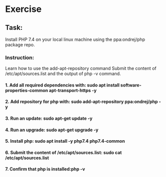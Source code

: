 # Exercise

## Task:

Install PHP 7.4 on your local linux machine using the ppa:ondrej/php package repo.

### Instruction:

Learn how to use the add-apt-repository command
Submit the content of /etc/apt/sources.list and the output of php -v command.

#### 1. Add all required dependencies with: sudo apt install software-properties-common apt-transport-https -y

#### 2. Add repository for php with: sudo add-apt-repository ppa:ondrej/php -y

#### 3. Run an update: sudo apt-get update -y

#### 4. Run an upgrade: sudo apt-get upgrade -y

#### 5. Install php: sudo apt install -y php7.4 php7.4-common

#### 6. Submit the content of /etc/apt/sources.list: sudo cat /etc/apt/sources.list

#### 7. Confirm that php is installed:php -v
